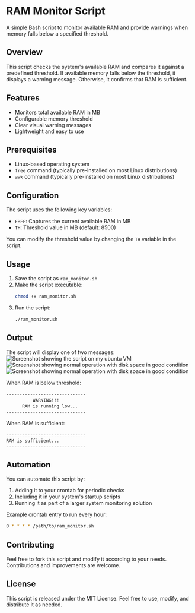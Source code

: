 # RAM Monitor Script

A simple Bash script to monitor available RAM and provide warnings when memory falls below a specified threshold.

## Overview

This script checks the system's available RAM and compares it against a predefined threshold. If available memory falls below the threshold, it displays a warning message. Otherwise, it confirms that RAM is sufficient.

## Features

- Monitors total available RAM in MB
- Configurable memory threshold
- Clear visual warning messages
- Lightweight and easy to use

## Prerequisites

- Linux-based operating system
- `free` command (typically pre-installed on most Linux distributions)
- `awk` command (typically pre-installed on most Linux distributions)

## Configuration

The script uses the following key variables:

- `FREE`: Captures the current available RAM in MB
- `TH`: Threshold value in MB (default: 8500)

You can modify the threshold value by changing the `TH` variable in the script.

## Usage

1. Save the script as `ram_monitor.sh`
2. Make the script executable:
   ```bash
   chmod +x ram_monitor.sh
   ```
3. Run the script:
   ```bash
   ./ram_monitor.sh
   ```

## Output

The script will display one of two messages:
<img src="![](ram-p3.PNG)" alt="Screenshot showing the script on my ubuntu VM" />
<img src="![](ram-p2.PNG)" alt="Screenshot showing normal operation with disk space in good condition" />
<img src="![](ram-p1.PNG)" alt="Screenshot showing normal operation with disk space in good condition" />


When RAM is below threshold:
```
------------------------------
          WARNING!!!
      RAM is running low...
------------------------------
```

When RAM is sufficient:
```
------------------------------
RAM is sufficient...
------------------------------
```

## Automation

You can automate this script by:
1. Adding it to your crontab for periodic checks
2. Including it in your system's startup scripts
3. Running it as part of a larger system monitoring solution

Example crontab entry to run every hour:
```bash
0 * * * * /path/to/ram_monitor.sh
```

## Contributing

Feel free to fork this script and modify it according to your needs. Contributions and improvements are welcome.

## License

This script is released under the MIT License. Feel free to use, modify, and distribute it as needed.
